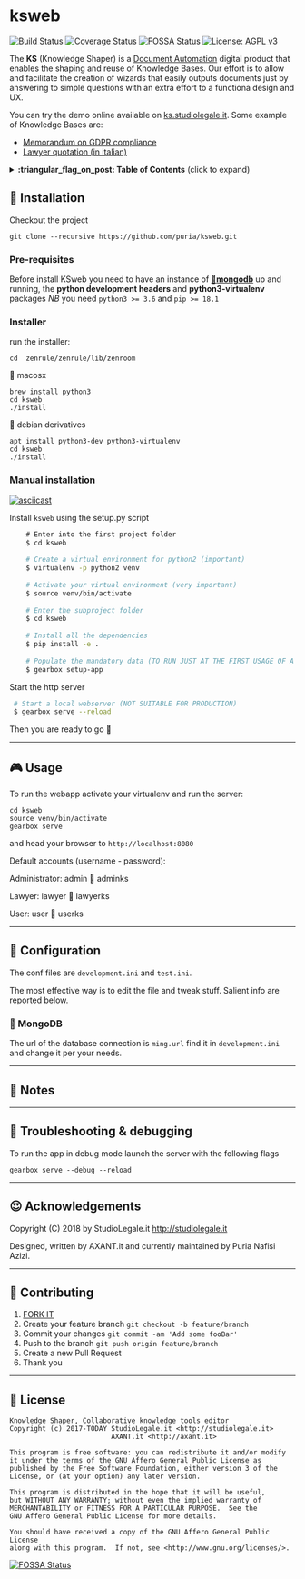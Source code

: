 # ksweb

[![Build Status](https://travis-ci.org/puria/ksweb.svg?branch=master)](https://travis-ci.org/puria/ksweb)
[![Coverage Status](https://coveralls.io/repos/github/puria/ksweb/badge.svg?branch=master)](https://coveralls.io/github/puria/ksweb?branch=master)
[![FOSSA Status](https://app.fossa.io/api/projects/git%2Bgithub.com%2Fpuria%2Fksweb.svg?type=shield)](https://app.fossa.io/projects/git%2Bgithub.com%2Fpuria%2Fksweb?ref=badge_shield)
[![License: AGPL v3](https://img.shields.io/badge/License-AGPL%20v3-blue.svg)](https://www.gnu.org/licenses/agpl-3.0)

The **KS** (Knowledge Shaper) is a [Document Automation](https://en.wikipedia.org/wiki/Document_automation) digital product that enables the shaping and reuse of Knowledge Bases. Our effort is to allow and facilitate the creation of wizards that easily outputs documents just by answering to simple questions with an extra effort to a functiona design and UX.

You can try the demo online available on [ks.studiolegale.it](http://ks.studiolegale.it).
Some example of Knowledge Bases are:
 
 * [Memorandum on GDPR compliance](https://github.com/marco55555/Memorandum-GDPR)
 * [Lawyer quotation (in italian)](https://github.com/marco55555/preventivo_avvocato)

<details>
 <summary><strong>:triangular_flag_on_post: Table of Contents</strong> (click to expand)</summary>

* [Installation](#floppy_disk-installation)
* [Usage](#video_game-usage)
* [Configuration](#wrench-configuration)
* [Notes](#memo-notes)
* [Troubleshooting & debugging](#bug-troubleshooting--debugging)
* [Acknowledgements](#heart_eyes-acknowledgements)
* [Contributing](#busts_in_silhouette-contributing)
* [License](#briefcase-license)
</details>

## :floppy_disk: Installation

Checkout the project

    git clone --recursive https://github.com/puria/ksweb.git

### Pre-requisites
Before install KSweb you need to have an instance of **[:leaves:mongodb](https://www.mongodb.com/download-center/community)** up and running, the **python development headers** and **python3-virtualenv** packages
*NB* you need `python3 >= 3.6` and `pip >= 18.1`

### Installer
run the installer:

    cd  zenrule/zenrule/lib/zenroom

:apple: macosx

    brew install python3
    cd ksweb
    ./install

:penguin: debian derivatives

    apt install python3-dev python3-virtualenv
    cd ksweb
    ./install

### Manual installation

[![asciicast](https://asciinema.org/a/yImfeZTmmoGWvXV93k3g0OtaO.png)](https://asciinema.org/a/yImfeZTmmoGWvXV93k3g0OtaO)


Install ``ksweb`` using the setup.py script

```bash
    # Enter into the first project folder
    $ cd ksweb
    
    # Create a virtual environment for python2 (important)
    $ virtualenv -p python2 venv
    
    # Activate your virtual environment (very important)
    $ source venv/bin/activate
    
    # Enter the subproject folder
    $ cd ksweb
    
    # Install all the dependencies
    $ pip install -e .
    
    # Populate the mandatory data (TO RUN JUST AT THE FIRST USAGE OF A DATABASE)
    $ gearbox setup-app
```

Start the http server

```bash
 # Start a local webserver (NOT SUITABLE FOR PRODUCTION) 
 $ gearbox serve --reload
```

Then you are ready to go :tada:

***
## :video_game: Usage

To run the webapp activate your virtualenv and run the server:

    cd ksweb
    source venv/bin/activate
    gearbox serve

and head your browser to `http://localhost:8080`


Default accounts (username - password):

  Administrator: admin :key: adminks
  
  Lawyer: lawyer :key: lawyerks
  
  User: user :key: userks

***
## :wrench: Configuration

The conf files are `development.ini` and `test.ini`.

The most effective way is to edit the file and tweak stuff. Salient info are reported below.

### :leaves: MongoDB 

The url of the database connection is `ming.url` find it in `development.ini` and change it per your needs.

***
## :memo: Notes

***
## :bug: Troubleshooting & debugging

To run the app in debug mode launch the server with the following flags

    gearbox serve --debug --reload


***
## :heart_eyes: Acknowledgements

Copyright (C) 2018 by StudioLegale.it <http://studiolegale.it>

Designed, written by AXANT.it and currently maintained by Puria Nafisi Azizi.

***
## :busts_in_silhouette: Contributing

1. [FORK IT](https://github.com/puria/ksweb/fork)
1. Create your feature branch `git checkout -b feature/branch`
1. Commit your changes `git commit -am 'Add some fooBar'`
1. Push to the branch `git push origin feature/branch`
1. Create a new Pull Request
1. Thank you

***
## :briefcase: License

    Knowledge Shaper, Collaborative knowledge tools editor
    Copyright (c) 2017-TODAY StudioLegale.it <http://studiolegale.it>
                             AXANT.it <http://axant.it>

    This program is free software: you can redistribute it and/or modify
    it under the terms of the GNU Affero General Public License as
    published by the Free Software Foundation, either version 3 of the
    License, or (at your option) any later version.

    This program is distributed in the hope that it will be useful,
    but WITHOUT ANY WARRANTY; without even the implied warranty of
    MERCHANTABILITY or FITNESS FOR A PARTICULAR PURPOSE.  See the
    GNU Affero General Public License for more details.

    You should have received a copy of the GNU Affero General Public License
    along with this program.  If not, see <http://www.gnu.org/licenses/>.

[![FOSSA Status](https://app.fossa.io/api/projects/git%2Bgithub.com%2Fpuria%2Fksweb.svg?type=large)](https://app.fossa.io/projects/git%2Bgithub.com%2Fpuria%2Fksweb?ref=badge_large)

